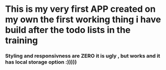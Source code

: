# This is my very first APP created on my own the first working thing i have build after the todo lists in the training
### Styling and responsivness are ZERO it is ugly , but works and it has local storage option :)))))